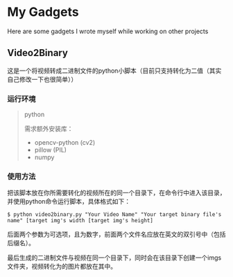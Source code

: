# My Gadgets

Here are some gadgets I wrote myself while working on other projects

## Video2Binary

这是一个将视频转成二进制文件的python小脚本（目前只支持转化为二值（其实自己修改一下也很简单））

### 运行环境

> python
>
> 需求额外安装库：
>
> - opencv-python (cv2)
> - pillow (PIL)
> - numpy

### 使用方法

把该脚本放在你所需要转化的视频所在的同一个目录下，在命令行中进入该目录，并使用python命令运行脚本，具体格式如下：

`$ python video2binary.py "Your Video Name" "Your target binary file's name" [target img's width [target img's height] `

后面两个参数为可选项，且为数字，前面两个文件名应放在英文的双引号中（包括后缀名）。

最后生成的二进制文件与视频在同一个目录下，同时会在该目录下创建一个imgs文件夹，视频转化为的图片都放在其中。
